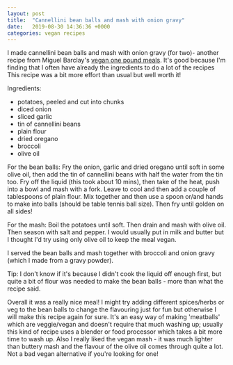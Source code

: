 ```yaml
---
layout: post
title:  "Cannellini bean balls and mash with onion gravy"
date:   2019-08-30 14:36:36 +0000
categories: vegan recipes
---
```

I made cannellini bean balls and mash with onion gravy (for two)- another recipe
from Miguel Barclay's [vegan one pound meals](https://www.amazon.co.uk/Vegan-Pound-Meals-Miguel-Barclay/dp/1472263723). It's good because I'm finding that
I often have already the ingredients to do a lot of the recipes
This recipe was a bit more effort than usual but well worth it!

Ingredients:
* potatoes, peeled and cut into chunks
* diced onion
* sliced garlic
* tin of cannellini beans
* plain flour
* dried oregano
* broccoli
* olive oil

For the bean balls:
Fry the onion, garlic and dried oregano until soft in some olive oil, then add
the tin of cannellini beans with half the water from the tin too. Fry off the
liquid (this took about 10 mins), then take of the heat, push into a bowl and mash with a fork.
Leave to cool and then add a couple of tablespoons of plain flour. Mix together
and then use a spoon or/and hands to make into balls (should be table tennis
ball size). Then fry until golden on all sides!

For the mash:
Boil the potatoes until soft. Then drain and mash with olive oil. Then season
with salt and pepper. I would usually put in milk and butter but I thought I'd
try using only olive oil to keep the meal vegan.

I served the bean balls and mash together with broccoli and onion gravy (which
I made from a gravy powder).

Tip: I don't know if it's because I didn't cook the liquid off enough first, but quite
a bit of flour was needed to make the bean balls - more than what the recipe said.

Overall it was a really nice meal! I might try adding different spices/herbs or veg to
the bean balls to change the flavouring just for fun but otherwise I will make
this recipe again for sure. It's an easy way of making 'meatballs' which are
veggie/vegan and doesn't require that much washing up; usually this kind of
recipe uses a blender or food processor which takes a bit more time to wash up.
Also I really liked the vegan mash - it was much lighter than buttery mash and
the flavour of the olive oil comes through quite a lot. Not a bad vegan alternative
if you're looking for one!
